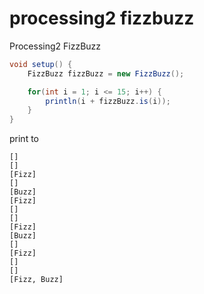 # processing2 fizzbuzz

Processing2 FizzBuzz

```java
void setup() {
    FizzBuzz fizzBuzz = new FizzBuzz();

    for(int i = 1; i <= 15; i++) {
        println(i + fizzBuzz.is(i));
    }
}
```

print to

```
[]
[]
[Fizz]
[]
[Buzz]
[Fizz]
[]
[]
[Fizz]
[Buzz]
[]
[Fizz]
[]
[]
[Fizz, Buzz]
```
